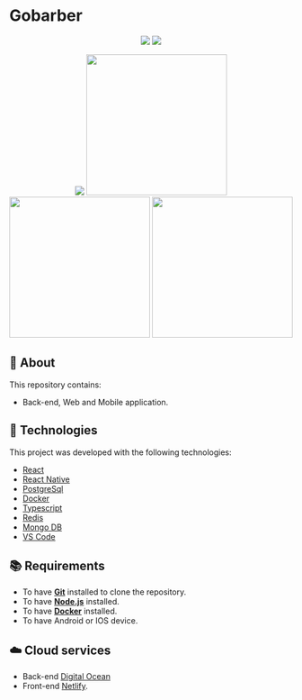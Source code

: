 # Gobarber 

<p align="center">
<img src="https://user-images.githubusercontent.com/61808503/175107835-65a7dfdf-1bd9-4884-b572-6cf866dd768c.png" />
<img src="https://cdn-images-1.medium.com/max/1600/1*LHzc8Srf5_XBeKzNWdVnfQ.png"/>
</p>

<p align="center">
<img src="https://user-images.githubusercontent.com/61808503/175119597-c038892a-99bb-459a-8e81-c43b39817e66.gif" />
<img width=250 src="https://user-images.githubusercontent.com/61808503/175123145-d47894e0-3ffd-4d87-aae9-4a4df39c5c39.jpg" />
<img width=250 src="https://user-images.githubusercontent.com/61808503/175123152-af532a70-2e3b-4f21-ab79-31fd95008f63.jpg" />
<img width=250 src="https://user-images.githubusercontent.com/61808503/175123149-356ddf96-e04d-4e80-a811-88ae0e0bb027.jpg" />
</p>



## :page_with_curl: About

This repository contains:
- Back-end, Web and Mobile application.

## :hammer: Technologies

This project was developed with the following technologies:

- [React](https://reactjs.org/)
- [React Native](https://reactnative.dev/)
- [PostgreSql](https://www.postgresql.org/)
- [Docker](https://www.docker.com/)
- [Typescript](https://www.typescriptlang.org/)
- [Redis](https://redis.io/)
- [Mongo DB](https://www.mongodb.com)
- [VS Code](https://code.visualstudio.com/)

## :books: Requirements
- To have [**Git**](https://git-scm.com/) installed to clone the repository.
- To have [**Node.js**](https://nodejs.org/en/) installed.
- To have [**Docker**](https://www.docker.com/) installed.
- To have Android or IOS device.

## :cloud: Cloud services
- Back-end [Digital Ocean](https://cloud.digitalocean.com)
- Front-end [Netlify](https://www.netlify.com/).
